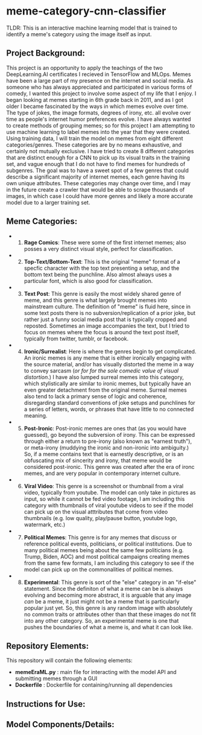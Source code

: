# meme-category-cnn-classifier
TLDR: This is an interactive machine learning model that is trained to identify a meme's category using the image itself as input. 

## Project Background:

This project is an opportunity to apply the teachings of the two DeepLearning.AI certificates I recieved in TensorFlow and MLOps. Memes have been a large part of my presence on the internet and social media. As someone who has always appreciated and participated in various forms of comedy, I wanted this project to involve some aspect of my life that I enjoy. I began looking at memes starting in 6th grade back in 2011, and as I got older I became fascinated by the ways in which memes evolve over time. The type of jokes, the image formats, degrees of irony, etc. all evolve over time as people's internet humor preferences evolve. I have always wanted to create methods of grouping memes; so for this project I am attempting to use machine learning to label memes into the year that they were created. Using training data, I will train the model on memes from eight different categories/genres. These categories are by no means exhaustive, and certainly not mutually exclusive. I have tried to create 8 different categories that are distinct enough for a CNN to pick up its visual traits in the training set, and vague enough that I do not have to find memes for hundreds of subgenres. The goal was to have a sweet spot of a few genres that could describe a significant majority of internet memes, each genre having its own unique attributes. These categories may change over time, and I may in the future create a crawler that would be able to scrape thousands of images, in which case I could have more genres and likely a more accurate model due to a larger training set. 

## Meme Categories:
* 1. **Rage Comics**: These were some of the first internet memes; also posses a very distinct visual style, perfect for classification. 
* 2. **Top-Text/Bottom-Text**: This is the original "meme" format of a specfic character with the top text presenting a setup, and the bottom text being the punchline. Also almost always uses a particular font, which is also good for classification. 
* 3. **Text Post**: This genre is easily the most widely shared genre of meme, and this genre is what largely brought memes into mainstream culture. The definition of "meme" is fluid here, since in some text posts there is no subversion/replication of a prior joke, but rather just a funny social media post that is typically cropped and reposted. Sometimes an image accompanies the text, but I tried to focus on memes where the focus is around the text post itself, typically from twitter, tumblr, or facebook.  
* 4. **Ironic/Surrealist**: Here is where the genres begin to get complicated. An ironic memes is any meme that is either ironically engaging with the source material, and/or has visually distorted the meme in a way to convey sarcasm (*or for for the sole comedic value of visual distortion*.) I have also lumped surreal memes into this category, which stylistically are similar to ironic memes, but typically have an even greater detachment from the original meme. Surreal memes also tend to lack a primary sense of logic and coherence, disregarding standard conventions of joke setups and punchlines for a series of letters, words, or phrases that have little to no connected meaning. 
* 5. **Post-Ironic**: Post-ironic memes are ones that (as you would have guessed), go beyond the subversion of irony. This can be expressed through either a return to pre-irony (also known as "earnest truth"), or meta-irony (muddying the ironic and non-ironic into ambiguity.) So, if a meme contains text that is earnestly descriptive, or is an obfuscating mix of sincerity and irony, that meme would be considered post-ironic. This genre was created after the era of ironc memes, and are very popular in contemporary internet culture. 
* 6. **Viral Video**: This genre is a screenshot or thumbnail from a viral video, typically from youtube. The model can only take in pictures as input, so while it cannot be fed video footage, I am including this category with thumbnails of viral youtube videos to see if the model can pick up on the visual atttributes that come from video thumbnails (e.g. low quality, play/pause button, youtube logo, watermark, etc.) 
* 7. **Political Memes**: This genre is for any memes that discuss or reference political events, politicians, or political institutions. Due to many political memes being about the same few politicians (e.g. Trump, Biden, AOC) and most political campaigns creating memes from the same few formats, I am including this category to see if the model can pick up on the commonalities of political memes. 
* 8. **Experimental**: This genre is sort of the "else" category in an "if-else" statement. Since the definiton of what a meme can be is always evolving and becoming more abstract, it is arguable that any image *can* be a meme, it just might not be a meme that is particularly popular just yet. So, this genre is any random image with absolutely no common traits or attributes other than that these images do not fit into any other category. So, an experimental meme is one that pushes the boundaries of what a meme is, and what it can look like.





## Repository Elements:
This repository will contain the following elements:
* **memeEraML.py** : main file for interacting with the model API and submitting memes through a GUI 
* **Dockerfile** : Dockerfile for containing/running all dependencies

## Instructions for Use:


## Model Components/Details:
